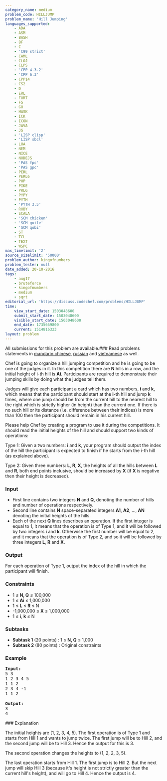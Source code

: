 ```yaml
---
category_name: medium
problem_code: HILLJUMP
problem_name: 'Hill Jumping'
languages_supported:
    - ADA
    - ASM
    - BASH
    - BF
    - C
    - 'C99 strict'
    - CAML
    - CLOJ
    - CLPS
    - 'CPP 4.3.2'
    - 'CPP 6.3'
    - CPP14
    - CS2
    - D
    - ERL
    - FORT
    - FS
    - GO
    - HASK
    - ICK
    - ICON
    - JAVA
    - JS
    - 'LISP clisp'
    - 'LISP sbcl'
    - LUA
    - NEM
    - NICE
    - NODEJS
    - 'PAS fpc'
    - 'PAS gpc'
    - PERL
    - PERL6
    - PHP
    - PIKE
    - PRLG
    - PYPY
    - PYTH
    - 'PYTH 3.5'
    - RUBY
    - SCALA
    - 'SCM chicken'
    - 'SCM guile'
    - 'SCM qobi'
    - ST
    - TCL
    - TEXT
    - WSPC
max_timelimit: '2'
source_sizelimit: '50000'
problem_author: kingofnumbers
problem_tester: null
date_added: 20-10-2016
tags:
    - aug17
    - bruteforce
    - kingofnumbers
    - medium
    - sqrt
editorial_url: 'https://discuss.codechef.com/problems/HILLJUMP'
time:
    view_start_date: 1503048600
    submit_start_date: 1503048600
    visible_start_date: 1503048600
    end_date: 1735669800
    current: 1514816323
layout: problem
---
```

All submissions for this problem are available.### Read problems statements in [mandarin chinese](http://www.codechef.com/download/translated/AUG17/mandarin/HILLJUMP.pdf), [russian](http://www.codechef.com/download/translated/AUG17/russian/HILLJUMP.pdf) and [vietnamese](http://www.codechef.com/download/translated/AUG17/vietnamese/HILLJUMP.pdf) as well.

Chef is going to organize a hill jumping competition and he is going to be one of the judges in it. In this competition there are **N** hills in a row, and the initial height of i-th hill is **Ai**. Participants are required to demonstrate their jumping skills by doing what the judges tell them.

Judges will give each participant a card which has two numbers, **i** and **k**, which means that the participant should start at the **i**-th hill and jump **k** times, where one jump should be from the current hill to the nearest hill to the right which is strictly higher (in height) than the current one. If there is no such hill or its distance (i.e. difference between their indices) is more than 100 then the participant should remain in his current hill.

Please help Chef by creating a program to use it during the competitions. It should read the initial heights of the hill and should support two kinds of operations:

Type 1: Given a two numbers: **i** and **k**, your program should output the index of the hill the participant is expected to finish if he starts from the i-th hill (as explained above).

Type 2: Given three numbers: **L**, **R**, **X**, the heights of all the hills between **L** and **R**, both end points inclusive, should be increased by **X** (if **X** is negative then their height is decreased).

### Input

- First line contains two integers **N** and **Q**, denoting the number of hills and number of operations respectively.
- Second line contains **N** space-separated integers **A1**, **A2**, ..., **AN** denoting the initial heights of the hills.
- Each of the next **Q** lines describes an operation. If the first integer is equal to 1, it means that the operation is of Type 1, and it will be followed by two integers **i** and **k**. Otherwise the first number will be equal to 2, and it means that the operation is of Type 2, and so it will be followed by three integers **L**, **R** and **X**.

### Output

For each operation of Type 1, output the index of the hill in which the participant will finish.

### Constraints

- 1 ≤ **N, Q** ≤ 100,000
- 1 ≤ **Ai** ≤ 1,000,000
- 1 ≤ **L** ≤ **R** ≤ N
- -1,000,000 ≤ **X** ≤ 1,000,000
- 1 ≤ **i**, **k** ≤ N

### Subtasks

- **Subtask 1** (20 points) : 1 ≤ **N, Q** ≤ 1,000
- **Subtask 2** (80 points) : Original constraints

### Example

<pre><b>Input:</b>
5 3
1 2 3 4 5
1 1 2
2 3 4 -1
1 1 2

<b>Output:</b>
3
4
</pre>### Explanation

The initial heights are (1, 2, 3, 4, 5). The first operation is of Type 1 and starts from Hill 1 and wants to jump twice. The first jump will be to Hill 2, and the second jump will be to Hill 3. Hence the output for this is 3.

The second operation changes the heights to (1, 2, 2, 3, 5).

The last operation starts from Hill 1. The first jump is to Hill 2. But the next jump will skip Hill 3 (because it's height is not strictly greater than the current hill's height), and will go to Hill 4. Hence the output is 4.
